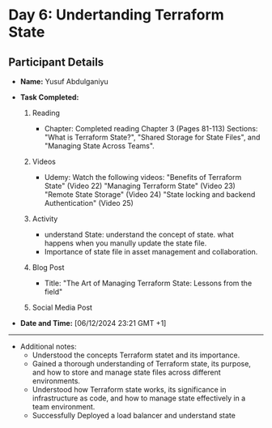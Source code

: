 # Day 6: Undertanding Terraform State

## Participant Details
- **Name:** Yusuf Abdulganiyu
- **Task Completed:** 
    1. Reading
        - Chapter: Completed reading Chapter 3 (Pages 81-113) 
        Sections: "What is Terraform State?", "Shared Storage for State Files", and "Managing State Across Teams".

    2. Videos
        - Udemy: Watch the following videos:
            "Benefits of Terraform State" (Video 22)
            "Managing Terraform State" (Video 23)
            "Remote State Storage" (Video 24)
            "State locking and backend Authentication" (Video 25)

    3. Activity
        - understand State: understand the concept of state. what happens when you manully update the state file.
        - Importance of state file in asset management and collaboration. 

    4. Blog Post
        - Title: "The Art of Managing Terraform State: Lessons from the field"
    5. Social Media Post
        
- **Date and Time:** [06/12/2024 23:21 GMT +1]




--- 
- Additional notes:
    - Understood the concepts Terraform statet and its importance.
    - Gained a thorough understanding of Terraform state, its purpose, and how to store and manage state files across different environments.
    - Understood how Terraform state works, its significance in infrastructure as code, 
    and how to manage state effectively in a team environment.
    - Successfully Deployed a load balancer and understand state 